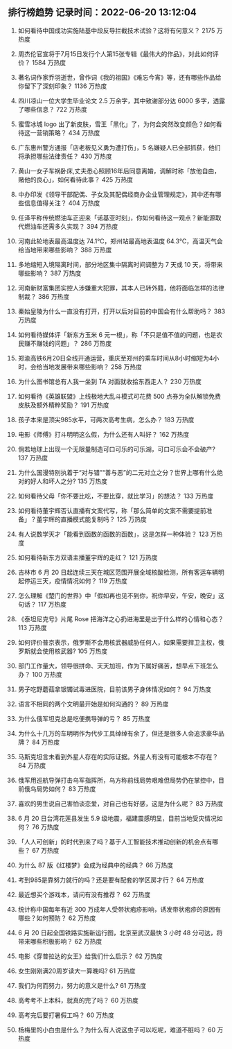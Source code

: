 
## 排行榜趋势 记录时间：2022-06-20 13:12:04
  
  1. 如何看待中国成功实施陆基中段反导拦截技术试验？这将有何意义？ 2175 万热度
    
  2. 周杰伦官宣将于7月15日发行个人第15张专辑《最伟大的作品》，对此如何评价？ 1584 万热度
    
  3. 著名词作家乔羽逝世，曾作词《我的祖国》《难忘今宵》等，还有哪些作品给你留下了深刻印象？ 1136 万热度
    
  4. 四川凉山一位大学生毕业论文 2.5 万余字，其中致谢部分达 6000 多字，透露了哪些信息？ 722 万热度
    
  5. 蜜雪冰城 logo 出了新皮肤，雪王「黑化」了，为何会突然改变颜色？如何看待这一营销策略？ 434 万热度
    
  6. 广东惠州警方通报「店老板见义勇为遭打伤」，5 名嫌疑人已全部抓获，他们将承担哪些法律责任？ 430 万热度
    
  7. 黄山一女子车祸卧床,丈夫悉心照顾16年后同意离婚，调解时称「放他自由，赌他的良心」，如何看待此事？ 425 万热度
    
  8. 中办印发《领导干部配偶、子女及其配偶经商办企业管理规定》，其中还有哪些信息值得关注？ 404 万热度
    
  9. 任泽平称传统燃油车正迎来「诺基亚时刻」，你如何看待这一观点？新能源取代燃油车还需多久实现？ 394 万热度
    
  10. 河南此轮地表最高温度达 74.1℃，郑州站最高地表温度 64.3℃，高温天气会给当地带来哪些影响？ 388 万热度
    
  11. 多地缩短入境隔离时间，部分地区集中隔离时间调整为 7 天或 10 天，将带来哪些影响？ 387 万热度
    
  12. 河南新财富集团实控人涉嫌重大犯罪，其本人已转外籍，他将面临怎样的法律制裁？ 386 万热度
    
  13. 秦始皇陵为什么一直没有打开，打开以后对目前的中国会有什么帮助吗？ 383 万热度
    
  14. 如何看待媒体评「新东方玉米 6 元一根」，称「不只是值不值的问题，也是农民赚不赚钱的问题」？ 286 万热度
    
  15. 郑渝高铁6月20日全线开通运营，重庆至郑州的乘车时间从8小时缩短为4小时，会给当地发展带来哪些影响？ 258 万热度
    
  16. 为什么图书馆总有人我一坐到 TA 对面就收拾东西走人？ 230 万热度
    
  17. 如何看待《英雄联盟》上线极地大乱斗模式可花费 500 点券为全队解锁免费皮肤及额外精粹奖励？ 191 万热度
    
  18. 孩子本来是顶尖985水平，可两次高考生病，怎么办？ 183 万热度
    
  19. 电影《师傅》打斗明明这么假，为什么还有人叫好？ 162 万热度
    
  20. 倘若地球上出现一个无限量制造可口可乐的可乐湖，可口可乐会不会破产? 137 万热度
    
  21. 为什么国漫特别执着于“对与错”“善与恶”的二元对立之分？世界上哪有什么绝对的好人和坏人之分? 135 万热度
    
  22. 如何看待父母「你不要比吃，不要比穿，就比学习」的想法？ 133 万热度
    
  23. 如何看待董宇辉否认直播有文案代写，称「那么简单的文案不需要提前准备」？董宇辉的直播模式能复制吗？ 125 万热度
    
  24. 有人说数学天才「能看到函数的函数的函数」，这是怎样一种体验？ 123 万热度
    
  25. 如何看待新东方双语主播董宇辉的走红？ 121 万热度
    
  26. 吉林市 6 月 20 日起连续三天在城区范围开展全域核酸检测，所有客运车辆明起停运三天，疫情情况如何？ 119 万热度
    
  27. 怎么理解《楚门的世界》中「假如再也见不到你，祝你早安，午安，晚安」这句话？ 117 万热度
    
  28. 《泰坦尼克号》片尾 Rose 把海洋之心扔进海里是出于什么样的心情和心态？ 113 万热度
    
  29. 如何评价普京表示，俄罗斯不会用核武器威胁任何人，如果需要捍卫主权，俄罗斯就会使用核武器? 105 万热度
    
  30. 部门工作量大，领导很拼命、天天加班，作为下属好痛苦，想早点下班怎么办？ 100 万热度
    
  31. 男子吃野蘑菇拿银镯试毒进医院，目前该男子身体情况如何？ 94 万热度
    
  32. 语言不相同的两个文明最开始是如何沟通的？ 89 万热度
    
  33. 为什么俄军坦克总是吃便携导弹的亏？ 85 万热度
    
  34. 为什么十几万的车明明作为代步工具绰绰有余了，但还是很多人会追求豪华品牌？ 84 万热度
    
  35. 马斯克坦言未看到外星人存在的实际证据。外星人有没有可能根本不存在？ 84 万热度
    
  36. 俄军用巡航导弹打击乌军指挥所，乌方称前线局势艰难但局势仍在掌控中，目前俄乌局势如何？ 83 万热度
    
  37. 喜欢的男生说自己害怕谈恋爱，对自己也有好感，这是为什么呢？ 83 万热度
    
  38. 6 月 20 日台湾花莲县发生 5.9 级地震，福建震感明显，目前当地受灾情况如何？ 76 万热度
    
  39. 「人人可创新」的时代到来了吗？基于人工智能技术推动创新的机会点有哪些？ 67 万热度
    
  40. 为什么 87 版《红楼梦》会成为经典中的经典？ 66 万热度
    
  41. 考到985是靠努力就行的吗？还是要有配套的学区房才行？ 64 万热度
    
  42. 最近想买个游戏本，请问有没有推荐？ 62 万热度
    
  43. 统计称中国每年有近 300 万成年人受带状疱疹影响，诱发带状疱疹的原因有哪些？如何预防？ 62 万热度
    
  44. 6 月 20 日起全国铁路实施新运行图，北京至武汉最快 3 小时 48 分可达，将带来哪些积极影响？ 62 万热度
    
  45. 电影《穿普拉达的女王》给我们什么启示？ 62 万热度
    
  46. 女生刚刚满20周岁读大一算晚吗? 61 万热度
    
  47. 我们为何而努力，努力的意义是什么? 61 万热度
    
  48. 高考考不上本科，就真的完了吗？ 60 万热度
    
  49. 高考完后要打暑假工吗？ 60 万热度
    
  50. 杨梅里的小白虫是什么？为什么有人说这虫子可以吃呢，难道不脏吗？ 60 万热度
    